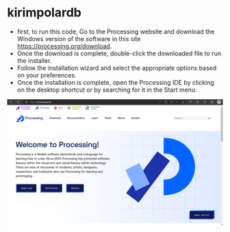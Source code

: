 # kirimpolardb

* first, to run this code, Go to the Processing website and download the Windows version of the software in this site https://processing.org/download.
* Once the download is complete, double-click the downloaded file to run the installer.
* Follow the installation wizard and select the appropriate options based on your preferences.
* Once the installation is complete, open the Processing IDE by clicking on the desktop shortcut or by searching for it in the Start menu.

![](https://github.com/bamswoto/kirimpolardb/blob/master/pictures/processing_ide.png)
